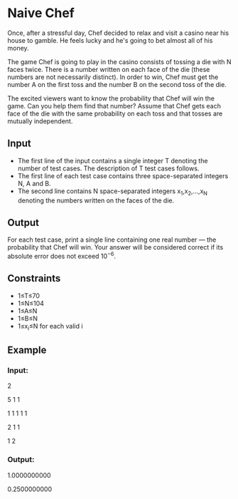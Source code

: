 # Naive Chef

Once, after a stressful day, Chef decided to relax and visit a casino near his house to gamble. He feels lucky and he's going to bet almost all of his money.

The game Chef is going to play in the casino consists of tossing a die with N faces twice. 
There is a number written on each face of the die (these numbers are not necessarily distinct). 
In order to win, Chef must get the number A on the first toss and the number B on the second toss of the die.

The excited viewers want to know the probability that Chef will win the game. Can you help them find that number? 
Assume that Chef gets each face of the die with the same probability on each toss and that tosses are mutually independent.

## Input

- The first line of the input contains a single integer T denoting the number of test cases. The description of T test cases follows.
- The first line of each test case contains three space-separated integers N, A and B.
- The second line contains N space-separated integers x<sub>1</sub>,x<sub>2</sub>,…,x<sub>N</sub> denoting the numbers written on the faces of the die.

## Output

For each test case, print a single line containing one real number — the probability that Chef will win. 
Your answer will be considered correct if its absolute error does not exceed 10<sup>−6</sup>.

## Constraints

- 1≤T≤70 
- 1≤N≤104
- 1≤A≤N
- 1≤B≤N
- 1≤x<sub>i</sub>≤N for each valid i

## Example

### Input:

2

5 1 1

1 1 1 1 1

2 1 1

1 2

### Output:

1.0000000000

0.2500000000
